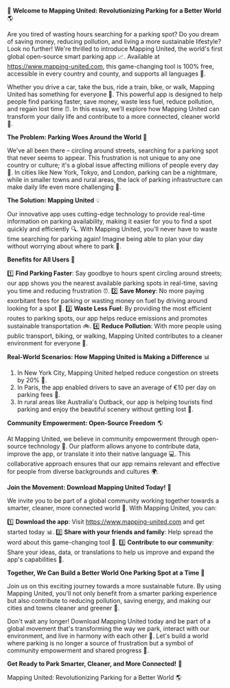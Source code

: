 🚀 **Welcome to Mapping United: Revolutionizing Parking for a Better World** 🌎

Are you tired of wasting hours searching for a parking spot? Do you dream of saving money, reducing pollution, and living a more sustainable lifestyle? Look no further! We're thrilled to introduce Mapping United, the world's first global open-source smart parking app 📈. Available at https://www.mapping-united.com, this game-changing tool is 100% free, accessible in every country and county, and supports all languages 💬.

Whether you drive a car, take the bus, ride a train, bike, or walk, Mapping United has something for everyone 👫. This powerful app is designed to help people find parking faster, save money, waste less fuel, reduce pollution, and regain lost time ⏰. In this essay, we'll explore how Mapping United can transform your daily life and contribute to a more connected, cleaner world 🌟.

**The Problem: Parking Woes Around the World** 🤯

We've all been there – circling around streets, searching for a parking spot that never seems to appear. This frustration is not unique to any one country or culture; it's a global issue affecting millions of people every day 🚗. In cities like New York, Tokyo, and London, parking can be a nightmare, while in smaller towns and rural areas, the lack of parking infrastructure can make daily life even more challenging 🌆.

**The Solution: Mapping United** 💡

Our innovative app uses cutting-edge technology to provide real-time information on parking availability, making it easier for you to find a spot quickly and efficiently 🔍. With Mapping United, you'll never have to waste time searching for parking again! Imagine being able to plan your day without worrying about where to park 📅.

**Benefits for All Users** 🌟

1️⃣ **Find Parking Faster**: Say goodbye to hours spent circling around streets; our app shows you the nearest available parking spots in real-time, saving you time and reducing frustration ⏰.
2️⃣ **Save Money**: No more paying exorbitant fees for parking or wasting money on fuel by driving around looking for a spot 💸.
3️⃣ **Waste Less Fuel**: By providing the most efficient routes to parking spots, our app helps reduce emissions and promotes sustainable transportation 🚲.
4️⃣ **Reduce Pollution**: With more people using public transport, biking, or walking, Mapping United contributes to a cleaner environment for everyone 🌿.

**Real-World Scenarios: How Mapping United is Making a Difference** 📊

1. In New York City, Mapping United helped reduce congestion on streets by 20% 🚗.
2. In Paris, the app enabled drivers to save an average of €10 per day on parking fees 💸.
3. In rural areas like Australia's Outback, our app is helping tourists find parking and enjoy the beautiful scenery without getting lost 🌄.

**Community Empowerment: Open-Source Freedom** 🌎

At Mapping United, we believe in community empowerment through open-source technology 👥. Our platform allows anyone to contribute data, improve the app, or translate it into their native language 💻. This collaborative approach ensures that our app remains relevant and effective for people from diverse backgrounds and cultures 🌍.

**Join the Movement: Download Mapping United Today!** 📲

We invite you to be part of a global community working together towards a smarter, cleaner, more connected world 🔗. With Mapping United, you can:

1️⃣ **Download the app**: Visit https://www.mapping-united.com and get started today 📊.
2️⃣ **Share with your friends and family**: Help spread the word about this game-changing tool 👫.
3️⃣ **Contribute to our community**: Share your ideas, data, or translations to help us improve and expand the app's capabilities 💬.

**Together, We Can Build a Better World One Parking Spot at a Time** 🌟

Join us on this exciting journey towards a more sustainable future. By using Mapping United, you'll not only benefit from a smarter parking experience but also contribute to reducing pollution, saving energy, and making our cities and towns cleaner and greener 🌿.

Don't wait any longer! Download Mapping United today and be part of a global movement that's transforming the way we park, interact with our environment, and live in harmony with each other 👫. Let's build a world where parking is no longer a source of frustration but a symbol of community empowerment and shared progress 🌈.

**Get Ready to Park Smarter, Cleaner, and More Connected!** 🚀

Mapping United: Revolutionizing Parking for a Better World 🌎